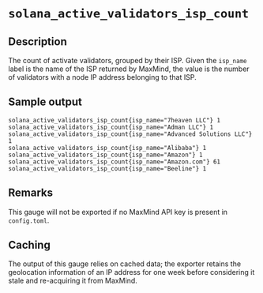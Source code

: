 # `solana_active_validators_isp_count`

## Description
The count of activate validators, grouped by their ISP. Given the `isp_name` label is the name of the ISP returned by MaxMind, the value is the
number of validators with a node IP address belonging to that ISP.

## Sample output
```
solana_active_validators_isp_count{isp_name="7heaven LLC"} 1
solana_active_validators_isp_count{isp_name="Adman LLC"} 1
solana_active_validators_isp_count{isp_name="Advanced Solutions LLC"} 1
solana_active_validators_isp_count{isp_name="Alibaba"} 1
solana_active_validators_isp_count{isp_name="Amazon"} 1
solana_active_validators_isp_count{isp_name="Amazon.com"} 61
solana_active_validators_isp_count{isp_name="Beeline"} 1
```

## Remarks
This gauge will not be exported if no MaxMind API key is present in `config.toml`.

## Caching
The output of this gauge relies on cached data; the exporter retains the geolocation information of an IP address
for one week before considering it stale and re-acquiring it from MaxMind.